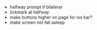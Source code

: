 - halfway prompt if bilateral
- tickmark at halfway
- make buttons higher on page for ios bar?
- make screen not fall asleep
